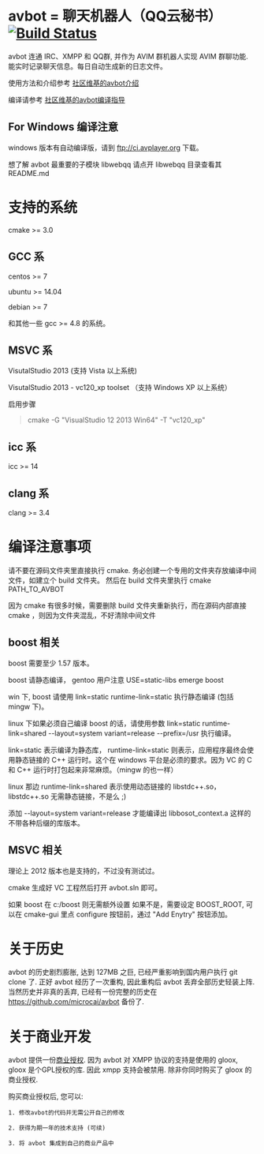 ﻿#  avbot = 聊天机器人（QQ云秘书）[![Build Status](https://semaphoreci.com/api/v1/projects/d2d9543e-1258-4f6c-a28a-8a7fcc0188d4/461506/badge.svg)](https://semaphoreci.com/microcai/avbot)      


avbot 连通 IRC、XMPP 和 QQ群, 并作为 AVIM 群机器人实现 AVIM 群聊功能. 能实时记录聊天信息。每日自动生成新的日志文件。

使用方法和介绍参考 [社区维基的avbot介绍](http://wiki.avplayer.org/avbot)

编译请参考 [社区维基的avbot编译指导](http://wiki.avplayer.org/%E7%BC%96%E8%AF%91avbot)

## For Windows 编译注意

windows 版本有自动编译版，请到 ftp://ci.avplayer.org 下载。



想了解 avbot 最重要的子模块 libwebqq 请点开 libwebqq 目录查看其 README.md

# 支持的系统

cmake >= 3.0

## GCC 系

centos >= 7

ubuntu >= 14.04

debian >= 7

和其他一些 gcc >= 4.8 的系统。

## MSVC 系

VisutalStudio 2013 (支持 Vista 以上系统)

VisutalStudio 2013 - vc120_xp toolset （支持 Windows XP 以上系统）

 启用步骤

  > cmake -G "VisualStudio 12 2013 Win64" -T "vc120_xp"

## icc 系
  icc >= 14

## clang 系
  clang >= 3.4

# 编译注意事项

请不要在源码文件夹里直接执行 cmake. 务必创建一个专用的文件夹存放编译中间文件，如建立个 build 文件夹。
然后在 build 文件夹里执行 cmake PATH_TO_AVBOT

因为 cmake 有很多时候，需要删除 build 文件夹重新执行，而在源码内部直接 cmake ，则因为文件夹混乱，不好清除中间文件

## boost 相关

boost 需要至少 1.57 版本。

boost 请静态编译， gentoo 用户注意 USE=static-libs emerge boost

win 下, boost 请使用 link=static runtime-link=static 执行静态编译 (包括 mingw 下)。

linux 下如果必须自己编译 boost 的话，请使用参数 link=static runtime-link=shared --layout=system variant=release --prefix=/usr 执行编译。

link=static 表示编译为静态库， runtime-link=static 则表示，应用程序最终会使用静态链接的 C++ 运行时。这个在 windows 平台是必须的要求。因为 VC 的 C 和 C++ 运行时打包起来非常麻烦。（mingw 的也一样）

linux 那边 runtime-link=shared 表示使用动态链接的 libstdc++.so， libstdc++.so 无需静态链接，不是么 ;)

添加 --layout=system variant=release 才能编译出 libbosot_context.a 这样的不带各种后缀的库版本。

## MSVC 相关

理论上 2012 版本也是支持的，不过没有测试过。

cmake 生成好 VC 工程然后打开 avbot.sln 即可。

如果 boost 在 c:/boost 则无需额外设置
如果不是，需要设定 BOOST_ROOT, 可以在 cmake-gui 里点 configure 按钮前，通过 "Add Enytry" 按钮添加。

# 关于历史

avbot 的历史剧烈膨胀, 达到 127MB 之巨, 已经严重影响到国内用户执行 git clone 了. 正好 avbot 经历了一次重构, 因此重构后 avbot 丢弃全部历史轻装上阵.
当然历史并非真的丢弃, 已经有一份完整的历史在 https://github.com/microcai/avbot 备份了.

# 关于商业开发

avbot 提供一份[商业授权](/COPYING.Commerical). 因为 avbot 对 XMPP 协议的支持是使用的 gloox, gloox 是个GPL授权的库. 因此 xmpp 支持会被禁用.
除非你同时购买了 gloox 的商业授权.

购买商业授权后, 您可以:

	1. 修改avbot的代码并无需公开自己的修改

	2. 获得为期一年的技术支持 (可续)

	3. 将 avbot 集成到自己的商业产品中

